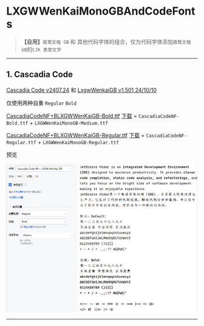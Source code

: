 # LXGWWenKaiMonoGBAndCodeFonts

> **【自用】**`霞鹜文楷 GB` 和 其他代码字体的组合，仅为代码字体添加`霞鹜文楷 GB`的`CJK 表意文字`

***

## 1. Cascadia Code

[Cascadia Code v2407.24](https://github.com/microsoft/cascadia-code/releases/tag/v2407.24) 和 [LxgwWenkaiGB v1.501 24/10/10](https://github.com/lxgw/LxgwWenkaiGB/releases/tag/v1.501)

仅使用两种自重 `Regular` `Bold`

[CascadiaCodeNF+BLXGWWenKaiGB-Bold.ttf](https://github.com/iONLY100/LXGWWenKaiMonoGBAndCodeFonts/blob/main/CascadiaCodeNF/CascadiaCodeNF%2BLXGWWenKaiGB-Bold.ttf) [下载](https://github.com/iONLY100/LXGWWenKaiMonoGBAndCodeFonts/raw/refs/heads/main/CascadiaCodeNF/CascadiaCodeNF+LXGWWenKaiGB-Bold.ttf) = `CascadiaCodeNF-Bold.ttf` + `LXGWWenKaiMonoGB-Medium.ttf`

[CascadiaCodeNF+BLXGWWenKaiGB-Regular.ttf](https://github.com/iONLY100/LXGWWenKaiMonoGBAndCodeFonts/blob/main/CascadiaCodeNF/CascadiaCodeNF%2BLXGWWenKaiGB-Regular.ttf) [下载](https://github.com/iONLY100/LXGWWenKaiMonoGBAndCodeFonts/raw/refs/heads/main/CascadiaCodeNF/CascadiaCodeNF+LXGWWenKaiGB-Regular.ttf) = `CascadiaCodeNF-Regular.ttf` + `LXGWWenKaiMonoGB-Regular.ttf`

预览

![CascadiaCodeNF+BLXGWWenKaiGB.png](https://github.com/iONLY100/LXGWWenKaiMonoGBAndCodeFonts/blob/main/CascadiaCodeNF/CascadiaCodeNF%2BLXGWWenKaiGB.png)

***
